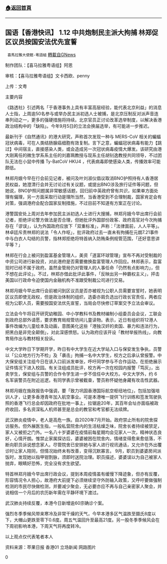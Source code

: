 ###  [:house:返回首頁](https://github.com/ourhimalayas/txt)
---

## 国语【香港快讯】 1.12 中共炮制民主派大拘捕 林郑促区议员按国安法优先宣誓
` 喜馬拉雅大使館-粵語組` [轉載自GNews](https://gnews.org/zh-hans/744257/)

制作团队：【喜马拉雅粤语组】阿恩

审核：【喜马拉雅粤语组】文卡西欧、penny

上传：文粤

主要内容

《路透社》引述两名「于香港事务上具有丰富高层经验，能代表北京利益」的消息人士指，上周逾50名参与或举办民主派初选人士被捕，是北京压制反对派声音连串列动之一，更多的强硬措施将持续。北京官员正讨论改革选举制度，以解决香港政治结构中的「缺陷」。今年9月5日的立法会换届选举，有可能进一步推迟。

最新刊于《自然通讯》的港大研究，声称首次发现一种与 MERS-CoV 相关的蝙蝠冠状病毒，可在人类结肠腺癌细胞有效复制。言下之意，蝙蝠冠状病毒有能力【跳过】中间宿主，直接感染人类，或会造成另一次冠状病毒疫情大爆发。该研究由港大刚离任的微生学系系主任的刘嘉珮教授与现系主任胡钊逸教授共同领导，不过团队无法在小鼠中传播 Ty-BatCoV HKU4 ，代表病毒即使感染人类，传播效率可能颇低。

林郑月娥今早在行会前见记者，被问及叶刘淑仪倡议取消BNO护照持有人香港居民权益，她澄清行会并无讨论过有关议题，或提出BNO涉及旅行证件等问题，但她说，BNO护照问题属非常敏感话题，回归前中英政府曾有共识，如果单方面处理有偏理，另一方面采取行动是理所当然，当香港受到不合理制裁，国家肯定会有对策，强调港府会配合国家反制措施，不过目前不知道有方案正在讨论。

港警国安处上周对去年参加民主派初选人士进行大搜捕，林郑月娥今早出席行会前记者，拒绝评论警方做法是否合理，但她批评外国部份政客、政府高官对今次拘捕存在「谬误」，认为外国政府应放下「双重标准」，声称：「法律面前，人人平等」。林卓廷斥责林郑的说法「令人作呕」，批评政府过去一直未有拘捕在元朗7.21事件中与白衣人勾结的员警，指林郑拒绝将特首纳入防贿条例规管范围，「还好意思讲平等？」

林郑在行会上被问到盈富基金管理人，美资「道富环球管理」宣布不再对受制裁的中资公司进行新投资，对此港府是否需要撤换盈富管理人作回应。林郑表示，盈富现时已经不属于政府。虽然金管局仍对管理人的人事任命「仍然有点影响力」，但不想在此评论」。不过，林郑亦借此批评此事件，「反映出另一种霸权主义」，抨击美国以行政命令迫使国内金融机构不准跟受制裁公司进行交易。

林郑月娥今早出席行会前被问到区议员是否亦被视为公职人员需要宣誓时，她表明区议员即使无政权，但是政治体制的组织，选委亦肩负选出行政长官责任，两者应视为公职人员，需要按国安法优先宣誓，当局会尽快修订草案交予立法会审议。

立法会今午将召开研究幼稚园、中小学教科书及教材编制小组委员会会议，工联会到政府总部外请愿，要求教育局规管坊间儿童读物。表示，近日有组织将12港人事件改编为儿童绘本及动画，意图美化这些「港独汉奸的卖国、暴力和违法行为，把黑白是非完全颠倒」，对此深感愤怒。认为政府应该开设「教材举报热线」，向教育局作出与教材相关投诉。

中文大学昨日下学期开学，昨日有中大学生在近大学站入口与保安发生争执，员警以「公众地方行为不检」及「袭击」拘捕一名中大学生，校方之后承认曾报警。中大保安组关注组今日在该入口前派发单张，呼吁同学参与不合作运动，在拒绝展示证件情况下进入校园。有关注组成员批评，校方再一次在校园内报警「笃灰」，出卖学生，保安组与员警的合作令学生进一步不信任中大校方。中文大学外，约 6 名军装警员在附近巡逻。有同学表示曾被截查，警员称怀疑他身藏有攻击性武器。

林郑月娥在施政报告中强调，要「致力巩固香港国际航空枢纽地位」，包括加强培训人才，让更多香港青年加入航空事业。可是本港唯一提供飞行训练和签发驾驶执照的香港飞行总会却因政府在批地一事上，拉锯逾20年，其百年会址亦面临被政府收回，多名资深私人机师甚至是总会的教官和考官都无法续牌。

武汉肺炎疫情中，老人是高危一族。自2020年7月开始。政府禁止所有的院舍探访服务。但外展医生指，一般私营院舍内的生活枯燥乏味，院舍长者持续被禁足，家人又被拒之门外。一名八十岁婆婆在疫情前每星期均会见家人一次，精神状态良好，心情开朗。惟禁止家属探访后，婆婆被困在院舍内，情绪变得愈来愈低落，不断向职员诉说想念家人。尽管院舍已安排她与家人进行视讯通话，又允许在外出覆诊时让家人陪同，但情况始终未有改善，变得沉默寡言。 9月，职员到婆婆房间派饭时，发现她以指甲钳割脉，须即时送院治理。职员描述，婆婆误以为自己被家人抛弃，眼睛好恐怖，完全没有求生欲望。

特首林郑月娥今早出席行政会议，提到本周疫情虽有缓慢下降迹象，但亦有反覆，形容情况令人担心，故港府大前提下必须继续坚守外防输入政策，又呼吁要做强制检测的市民尽快做检测，并要减少聚会，无必要亦应不再与自己亲密家人聚会，并说相信一个月后的农历新年需在平静环境下渡过。

武汉肺炎持续反覆，本港今日新增逾60宗确诊个案。

强烈冬季季候风带来寒冷及非常干燥的天气，今早本港多区气温跌至摄氏8度以下，大帽山更跌至零下0.6度。周五气温回升至最高21度。另一股冬季季候风会在下周初影响本港，下周天气将再度转冷。

以上观点仅代表笔者本人

资料来源：苹果日报 香港01 立场新闻 网路图片

0
